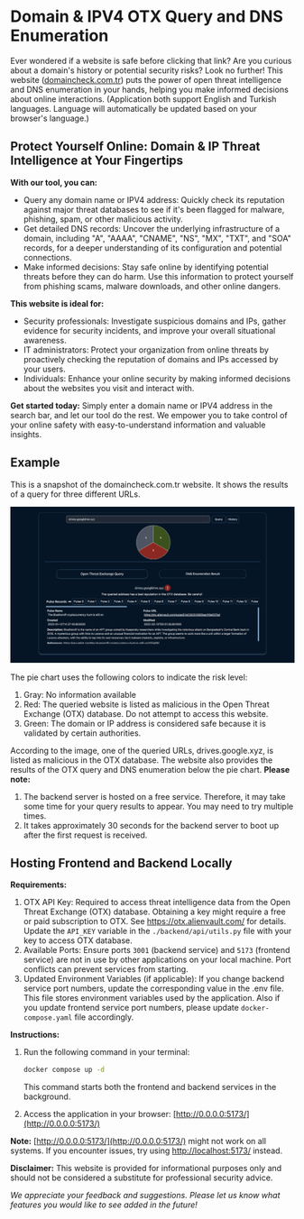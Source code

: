 # Domain & IPV4 OTX Query and DNS Enumeration
Ever wondered if a website is safe before clicking that link? Are you curious about a domain's history or potential security risks? Look no further! This website ([domaincheck.com.tr](domaincheck.com.tr)) puts the power of open threat intelligence and DNS enumeration in your hands, helping you make informed decisions about online interactions. (Application both support English and Turkish languages. Language will automatically be updated based on your browser's language.)

## Protect Yourself Online: Domain & IP Threat Intelligence at Your Fingertips

**With our tool, you can:**
* Query any domain name or IPV4 address: Quickly check its reputation against major threat databases to see if it's been flagged for malware, phishing, spam, or other malicious activity.
* Get detailed DNS records: Uncover the underlying infrastructure of a domain, including "A", "AAAA", "CNAME", "NS", "MX", "TXT", and "SOA" records, for a deeper understanding of its configuration and potential connections.
* Make informed decisions: Stay safe online by identifying potential threats before they can do harm. Use this information to protect yourself from phishing scams, malware downloads, and other online dangers.


**This website is ideal for:**
* Security professionals: Investigate suspicious domains and IPs, gather evidence for security incidents, and improve your overall situational awareness.
* IT administrators: Protect your organization from online threats by proactively checking the reputation of domains and IPs accessed by your users.
* Individuals: Enhance your online security by making informed decisions about the websites you visit and interact with.

**Get started today:** Simply enter a domain name or IPV4 address in the search bar, and let our tool do the rest. We empower you to take control of your online safety with easy-to-understand information and valuable insights.

## Example

This is a snapshot of the domaincheck.com.tr website. It shows the results of a query for three different URLs.


![An Example of domaincheck.com.tr](./example/domaincheck-example-1.png)


The pie chart uses the following colors to indicate the risk level:

1. Gray: No information available
1. Red: The queried website is listed as malicious in the Open Threat Exchange (OTX) database. Do not attempt to access this website.
1. Green: The domain or IP address is considered safe because it is validated by certain authorities.

According to the image, one of the queried URLs, drives.google.xyz, is listed as malicious in the OTX database. The website also provides the results of the OTX query and DNS enumeration below the pie chart. **Please note:**

1. The backend server is hosted on a free service. Therefore, it may take some time for your query results to appear. You may need to try multiple times.
1. It takes approximately 30 seconds for the backend server to boot up after the first request is received. 


## Hosting Frontend and Backend Locally

**Requirements:**

1. OTX API Key: Required to access threat intelligence data from the Open Threat Exchange (OTX) database. Obtaining a key might require a free or paid subscription to OTX. See https://otx.alienvault.com/ for details. Update the `API_KEY` variable in the `./backend/api/utils.py` file with your key to access OTX database.
1. Available Ports: Ensure ports `3001` (backend service) and `5173` (frontend service) are not in use by other applications on your local machine. Port conflicts can prevent services from starting.
1. Updated Environment Variables (if applicable): If you change backend service port numbers, update the corresponding value in the .env file. This file stores environment variables used by the application. Also if you update frontend service port numbers, please update `docker-compose.yaml` file accordingly.

**Instructions:**

1. Run the following command in your terminal:

    ```bash
    docker compose up -d
    ```

    This command starts both the frontend and backend services in the background.

1. Access the application in your browser: [http://0.0.0.0:5173/](http://0.0.0.0:5173/)

**Note:** [http://0.0.0.0:5173/](http://0.0.0.0:5173/) might not work on all systems. If you encounter issues, try using [http://localhost:5173/](http://localhost:5173/) instead.
 

**Disclaimer:** This website is provided for informational purposes only and should not be considered a substitute for professional security advice.

*We appreciate your feedback and suggestions. Please let us know what features you would like to see added in the future!*
